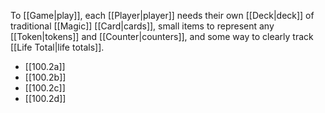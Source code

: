 To [[Game|play]], each [[Player|player]] needs their own [[Deck|deck]] of traditional [[Magic]] [[Card|cards]], small items to represent any [[Token|tokens]] and [[Counter|counters]], and some way to clearly track [[Life Total|life totals]].

- [[100.2a]]
- [[100.2b]]
- [[100.2c]]
- [[100.2d]]